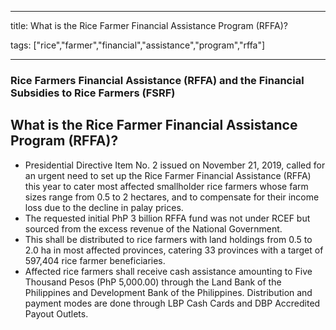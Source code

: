 
---

title: What is the Rice Farmer Financial Assistance Program (RFFA)?

tags: ["rice","farmer","financial","assistance","program","rffa"]

---

### Rice Farmers Financial Assistance (RFFA) and the Financial Subsidies to Rice Farmers (FSRF)

## What is the Rice Farmer Financial Assistance Program (RFFA)?


 - Presidential Directive Item No. 2 issued on November 21, 2019, called for an urgent need to set up the Rice Farmer Financial Assistance (RFFA) this year to cater most affected smallholder rice farmers whose farm sizes range from 0.5 to 2 hectares, and to compensate for their income loss due to the decline in palay prices.
 - The requested initial PhP 3 billion RFFA fund was not under RCEF but sourced from the excess revenue of the National Government.
 - This shall be distributed to rice farmers with land holdings from 0.5 to 2.0 ha in most affected provinces, catering 33 provinces with a target of 597,404 rice farmer beneficiaries.
 - Affected rice farmers shall receive cash assistance amounting to Five Thousand Pesos (PhP 5,000.00) through the Land Bank of the Philippines and Development Bank of the Philippines. Distribution and payment modes are done through LBP Cash Cards and DBP Accredited Payout Outlets.
